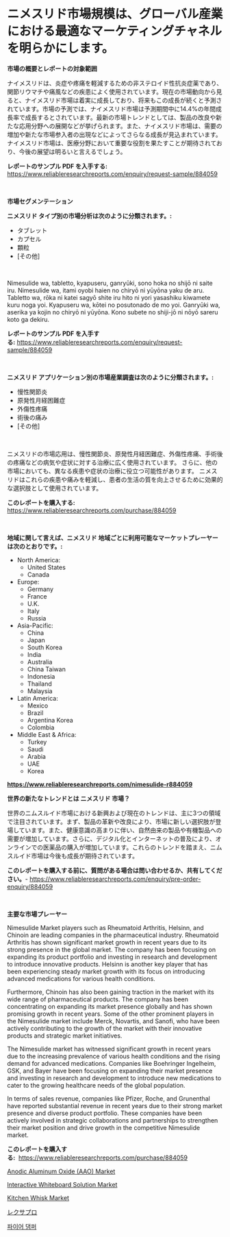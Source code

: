 <p><h1>ニメスリド市場規模は、グローバル産業における最適なマーケティングチャネルを明らかにします。</h1></p><p><strong>市場の概要とレポートの対象範囲</strong></p>
<p><p>ナイメスリドは、炎症や疼痛を軽減するための非ステロイド性抗炎症薬であり、関節リウマチや痛風などの疾患によく使用されています。現在の市場動向から見ると、ナイメスリド市場は着実に成長しており、将来もこの成長が続くと予測されています。市場の予測では、ナイメスリド市場は予測期間中に14.4%の年間成長率で成長するとされています。最新の市場トレンドとしては、製品の改良や新たな応用分野への展開などが挙げられます。また、ナイメスリド市場は、需要の増加や新たな市場参入者の出現などによってさらなる成長が見込まれています。ナイメスリド市場は、医療分野において重要な役割を果たすことが期待されており、今後の展望は明るいと言えるでしょう。</p></p>
<p><strong>レポートのサンプル PDF を入手する:</strong> <a href="https://www.reliableresearchreports.com/enquiry/request-sample/884059">https://www.reliableresearchreports.com/enquiry/request-sample/884059</a></p>
<p>&nbsp;</p>
<p><strong>市場セグメンテーション</strong></p>
<p><strong>ニメスリド タイプ別の市場分析は次のように分類されます。:</strong></p>
<p><ul><li>タブレット</li><li>カプセル</li><li>顆粒</li><li>[その他]</li></ul></p>
<p>&nbsp;</p>
<p><p>Nimesulide wa, tabletto, kyapuseru, ganryūki, sono hoka no shijō ni saite iru. Nimesulide wa, itami oyobi haien no chiryō ni yūyōna yaku de aru. Tabletto wa, rōka ni katei sagyō shite iru hito ni yori yasashiku kiwamete kuru noga yoi. Kyapuseru wa, kōtei no posutonado de mo yoi. Ganryūki wa, aserika ya kojin no chiryō ni yūyōna. Kono subete no shiji-jō ni nōyō sareru koto ga dekiru.</p></p>
<p><strong>レポートのサンプル PDF を入手する:</strong>&nbsp;<a href="https://www.reliableresearchreports.com/enquiry/request-sample/884059">https://www.reliableresearchreports.com/enquiry/request-sample/884059</a></p>
<p>&nbsp;</p>
<p><strong> ニメスリド アプリケーション別の市場産業調査は次のように分類されます。:</strong></p>
<p><ul><li>慢性関節炎</li><li>原発性月経困難症</li><li>外傷性疼痛</li><li>術後の痛み</li><li>[その他]</li></ul></p>
<p>&nbsp;</p>
<p><p>ニメスリドの市場応用は、慢性関節炎、原発性月経困難症、外傷性疼痛、手術後の疼痛などの病気や症状に対する治療に広く使用されています。 さらに、他の市場においても、異なる疾患や症状の治療に役立つ可能性があります。 ニメスリドはこれらの疾患や痛みを軽減し、患者の生活の質を向上させるために効果的な選択肢として使用されています。</p></p>
<p><strong>このレポートを購入する:</strong>&nbsp; <a href="https://www.reliableresearchreports.com/purchase/884059">https://www.reliableresearchreports.com/purchase/884059</a></p>
<p>&nbsp;</p>
<p><strong>地域に関して言えば、ニメスリド 地域ごとに利用可能なマーケットプレーヤーは次のとおりです。:</strong></p>
<p><ul>
    <li>
        North America:
        <ul>
            <li>United States</li>
            <li>Canada</li>
        </ul>
    </li>
    <li>
        Europe:
        <ul>
            <li>Germany</li>
            <li>France</li>
            <li>U.K.</li>
            <li>Italy</li>
            <li>Russia</li>
        </ul>
    </li>
    <li>
        Asia-Pacific:
        <ul>
            <li>China</li>
            <li>Japan</li>
            <li>South Korea</li>
            <li>India</li>
            <li>Australia</li>
            <li>China Taiwan</li>
            <li>Indonesia</li>
            <li>Thailand</li>
            <li>Malaysia</li>
        </ul>
    </li>
    <li>
        Latin America:
        <ul>
            <li>Mexico</li>
            <li>Brazil</li>
            <li>Argentina Korea</li>
            <li>Colombia</li>
        </ul>
    </li>
    <li>
        Middle East & Africa:
        <ul>
            <li>Turkey</li>
            <li>Saudi</li>
            <li>Arabia</li>
            <li>UAE</li>
            <li>Korea</li>
        </ul>
    </li>
    </ul></p>
<p><strong><a href="https://www.reliableresearchreports.com/nimesulide-r884059">https://www.reliableresearchreports.com/nimesulide-r884059</a></strong>&nbsp;</p>
<p><strong>世界の新たなトレンドとは ニメスリド 市場？</strong></p>
<p><p>世界のニムスルイド市場における新興および現在のトレンドは、主に3つの領域で注目されています。まず、製品の革新や改良により、市場に新しい選択肢が登場しています。また、健康意識の高まりに伴い、自然由来の製品や有機製品への需要が増加しています。さらに、デジタル化とインターネットの普及により、オンラインでの医薬品の購入が増加しています。これらのトレンドを踏まえ、ニムスルイド市場は今後も成長が期待されています。</p></p>
<p><strong>このレポートを購入する前に、質問がある場合は問い合わせるか、共有してください。</strong>- <a href="https://www.reliableresearchreports.com/enquiry/pre-order-enquiry/884059">https://www.reliableresearchreports.com/enquiry/pre-order-enquiry/884059</a></p>
<p>&nbsp;</p>
<p><strong>主要な市場プレーヤー</strong></p>
<p><p>Nimesulide Market players such as Rheumatoid Arthritis, Helsinn, and Chinoin are leading companies in the pharmaceutical industry. Rheumatoid Arthritis has shown significant market growth in recent years due to its strong presence in the global market. The company has been focusing on expanding its product portfolio and investing in research and development to introduce innovative products. Helsinn is another key player that has been experiencing steady market growth with its focus on introducing advanced medications for various health conditions.</p><p>Furthermore, Chinoin has also been gaining traction in the market with its wide range of pharmaceutical products. The company has been concentrating on expanding its market presence globally and has shown promising growth in recent years. Some of the other prominent players in the Nimesulide market include Merck, Novartis, and Sanofi, who have been actively contributing to the growth of the market with their innovative products and strategic market initiatives.</p><p>The Nimesulide market has witnessed significant growth in recent years due to the increasing prevalence of various health conditions and the rising demand for advanced medications. Companies like Boehringer Ingelheim, GSK, and Bayer have been focusing on expanding their market presence and investing in research and development to introduce new medications to cater to the growing healthcare needs of the global population.</p><p>In terms of sales revenue, companies like Pfizer, Roche, and Grunenthal have reported substantial revenue in recent years due to their strong market presence and diverse product portfolio. These companies have been actively involved in strategic collaborations and partnerships to strengthen their market position and drive growth in the competitive Nimesulide market.</p></p>
<p><strong>このレポートを購入する:</strong>&nbsp;&nbsp;<a href="https://www.reliableresearchreports.com/purchase/884059">https://www.reliableresearchreports.com/purchase/884059</a></p>
<p><p><a href="https://www.linkedin.com/pulse/anodic-aluminum-oxide-aao-market-size-share-amp-trends-nlase?trackingId=JN3DprVgCzcDG6RWzPGNyw%3D%3D">Anodic Aluminum Oxide (AAO) Market</a></p><p><a href="https://github.com/luckyshygirl/Market-Research-Report-List-4/blob/main/lnteractive-whiteboard-solution-market.md">lnteractive Whiteboard Solution Market</a></p><p><a href="https://issuu.com/reportprime-2/docs/kitchen-whisk-market-size-2030.pptx">Kitchen Whisk Market</a></p><p><a href="https://github.com/zjkmgcs938405/Market-Research-Report-List-2/blob/main/425385762214.md">レクサプロ</a></p><p><a href="https://github.com/KellyLyncyh543964/Market-Research-Report-List-1/blob/main/949968561539.md">파이어 댐퍼</a></p></p>